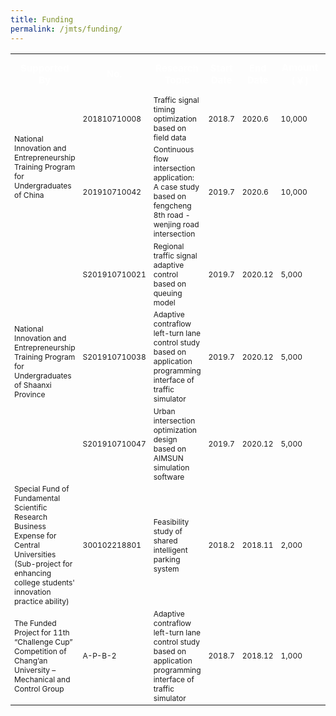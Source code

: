 ```yaml
---
title: Funding
permalink: /jmts/funding/
---
```


<style>
.intro{
font-family:times;
font-size:21px;
}
</style>

<!-- <div style="overflow-x: auto; max-width: 100%;"> -->
<table>
  <tr class="funding2" style="color: #ffffff; font-size: 15px; font-weight: bold;">
    <th>Supported By</th>
    <th>No.</th>
    <th>Research Topic</th>
    <th>Start Date</th>
    <th>End Date</th>
    <th>Amount (￥)</th>
    <th>Role (Sort)</th>
    <th>Prize</th>
    <th>Affiliated JMTR Program</th>
  </tr>
  <tr class="funding1" style="font-size: 12px; font-weight: normal;">
    <td rowspan="2">National Innovation and Entrepreneurship Training Program for Undergraduates of China</td>
    <td>201810710008</td>
    <td>Traffic signal timing optimization based on field data</td>
    <td>2018.7</td>
    <td>2020.6</td>
    <td>10,000</td>
    <td>PI (1st)</td>
    <td>-</td>
    <td><a href="https://yunqing-jia.github.io/JTRC/jmtr/thesis/#JMTR_2021">JMTR_2021</a></td>
  </tr>
  <tr class="funding1" style="font-size: 12px; font-weight: normal;">
    <td>201910710042</td>
    <td>Continuous flow intersection application: A case study based on fengcheng 8th road - wenjing road intersection</td>
    <td>2019.7</td>
    <td>2020.6</td>
    <td>10,000</td>
    <td>Participant (2nd)</td>
    <td>2nd prize</td>
    <td>-</td>
  </tr>
  <tr class="funding1" style="font-size: 12px; font-weight: normal;">
    <td rowspan="3">National Innovation and Entrepreneurship Training Program for Undergraduates of  Shaanxi Province</td>
    <td>S201910710021</td>
    <td>Regional traffic signal adaptive control based on queuing model</td>
    <td>2019.7</td>
    <td>2020.12</td>
    <td>5,000</td>
    <td>PI (1st)</td>
    <td>3rd prize</td>
    <td><a href="https://yunqing-jia.github.io/JTRC/jmtr/researchtopic//#JMTR_2020">JMTR_2020</a></td>
  </tr>
  <tr class="funding1" style="font-size: 12px; font-weight: normal;">
    <td>S201910710038</td>
    <td>Adaptive contraflow left-turn lane control study based on application programming interface of traffic simulator</td>
    <td>2019.7</td>
    <td>2020.12</td>
    <td>5,000</td>
    <td>PI (1st)</td>
    <td>-</td>
    <td><a href="https://yunqing-jia.github.io/JTRC/jmtr/researchtopic//#JMTR_2019">JMTR_2019</a></td>
  </tr>
  <tr class="funding1" style="font-size: 12px; font-weight: normal;">
    <td>S201910710047</td>
    <td>Urban intersection optimization design based on AIMSUN simulation software</td>
    <td>2019.7</td>
    <td>2020.12</td>
    <td>5,000</td>
    <td>Participant (2nd)</td>
    <td>-</td>
    <td>-</td>
  </tr>
  <tr class="funding1" style="font-size: 12px; font-weight: normal;">
    <td>Special Fund of Fundamental Scientific Research Business Expense for Central Universities (Sub-project for enhancing college students' innovation practice ability)</td>
    <td>300102218801</td>
    <td>Feasibility study of shared intelligent parking system</td>
    <td>2018.2</td>
    <td>2018.11</td>
    <td>2,000</td>
    <td>PI (1st)</td>
    <td>-</td>
    <td>-</td>
  </tr>
  <tr class="funding1" style="font-size: 12px; font-weight: normal;">
    <td>The Funded Project for 11th “Challenge Cup” Competition of Chang’an University – Mechanical and Control Group</td>
    <td>A-P-B-2</td>
    <td>Adaptive contraflow left-turn lane control study based on application programming interface of traffic simulator</td>
    <td>2018.7</td>
    <td>2018.12</td>
    <td>1,000</td>
    <td>PI (1st)</td>
    <td>-</td>
    <td><a href="https://yunqing-jia.github.io/JTRC/jmtr/researchtopic//#JMTR_2019">JMTR_2019</a></td>
  </tr>
</table>
<!-- </div> -->





